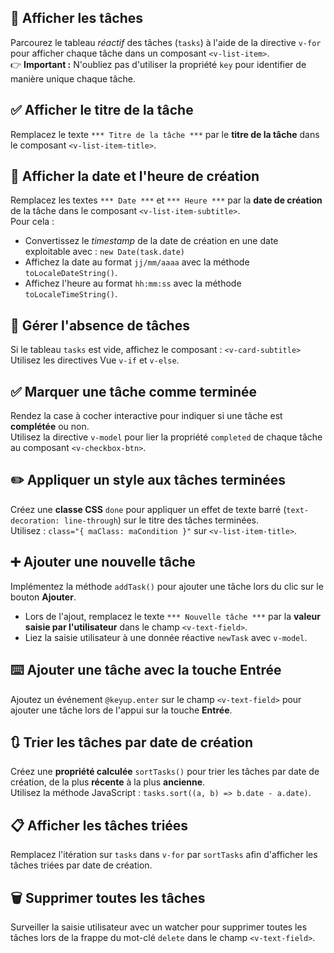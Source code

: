 ## 🎯 Afficher les tâches
Parcourez le tableau *réactif* des tâches (`tasks`) à l'aide de la directive `v-for` pour afficher chaque tâche dans un composant `<v-list-item>`.  
👉 **Important :** N'oubliez pas d'utiliser la propriété `key` pour identifier de manière unique chaque tâche.

## ✅ Afficher le titre de la tâche
Remplacez le texte `*** Titre de la tâche ***` par le **titre de la tâche** dans le composant `<v-list-item-title>`.

## 📅 Afficher la date et l'heure de création
Remplacez les textes `*** Date ***` et `*** Heure ***` par la **date de création** de la tâche dans le composant `<v-list-item-subtitle>`.  
Pour cela :
- Convertissez le *timestamp* de la date de création en une date exploitable avec : `new Date(task.date)`
- Affichez la date au format `jj/mm/aaaa` avec la méthode `toLocaleDateString()`.
- Affichez l'heure au format `hh:mm:ss` avec la méthode `toLocaleTimeString()`.

## 🚫 Gérer l'absence de tâches
Si le tableau `tasks` est vide, affichez le composant : `<v-card-subtitle>`
Utilisez les directives Vue `v-if` et `v-else`.

## ✅ Marquer une tâche comme terminée
Rendez la case à cocher interactive pour indiquer si une tâche est **complétée** ou non.  
Utilisez la directive `v-model` pour lier la propriété `completed` de chaque tâche au composant `<v-checkbox-btn>`.

## ✏️ Appliquer un style aux tâches terminées
Créez une **classe CSS** `done` pour appliquer un effet de texte barré (`text-decoration: line-through`) sur le titre des tâches terminées.  
Utilisez : `class="{ maClass: maCondition }"` sur `<v-list-item-title>`.

## ➕ Ajouter une nouvelle tâche
Implémentez la méthode `addTask()` pour ajouter une tâche lors du clic sur le bouton **Ajouter**.
- Lors de l'ajout, remplacez le texte `*** Nouvelle tâche ***` par la **valeur saisie par l'utilisateur** dans le champ `<v-text-field>`.
- Liez la saisie utilisateur à une donnée réactive `newTask` avec `v-model`.

## ⌨️ Ajouter une tâche avec la touche Entrée
Ajoutez un événement `@keyup.enter` sur le champ `<v-text-field>` pour ajouter une tâche lors de l'appui sur la touche **Entrée**.

## 🔃 Trier les tâches par date de création
Créez une **propriété calculée** `sortTasks()` pour trier les tâches par date de création, de la plus **récente** à la plus **ancienne**.  
Utilisez la méthode JavaScript : `tasks.sort((a, b) => b.date - a.date)`.

## 📋 Afficher les tâches triées
Remplacez l'itération sur `tasks` dans `v-for` par `sortTasks` afin d'afficher les tâches triées par date de création.

## 🗑️ Supprimer toutes les tâches
Surveiller la saisie utilisateur avec un watcher pour supprimer toutes les tâches lors de la frappe du mot-clé `delete` dans le champ `<v-text-field>`.
